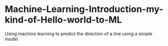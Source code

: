 # Machine-Learning-Introduction-my-kind-of-Hello-world-to-ML
Using machine learning to predict the direction of a line using a simple model
